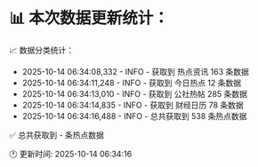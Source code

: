 📊 本次数据更新统计：
==========================

📈 数据分类统计：
- 2025-10-14 06:34:08,332 - INFO - 获取到 热点资讯 163 条数据
- 2025-10-14 06:34:11,248 - INFO - 获取到 今日热点 12 条数据
- 2025-10-14 06:34:13,010 - INFO - 获取到 公社热帖 285 条数据
- 2025-10-14 06:34:14,835 - INFO - 获取到 财经日历 78 条数据
- 2025-10-14 06:34:16,488 - INFO - 总共获取到 538 条热点数据

✅ 总共获取到 - 条热点数据

🕐 更新时间: 2025-10-14 06:34:16
